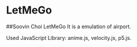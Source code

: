 # LetMeGo

##Soovin Choi LetMeGo
It is a emulation of airport.

Used JavaScript Library: anime.js, velocity.js, p5.js.
